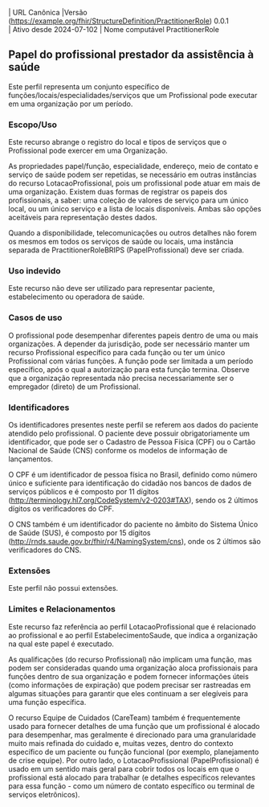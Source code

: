 
| URL Canônica                                                                 |Versão                   
 (https://example.org/fhir/StructureDefinition/PractitionerRole)                  0.0.1                                                            
| Ativo desde  2024-07-102      | Nome computável    PractitionerRole                                                         
                                                    

## Papel do profissional prestador da assistência à saúde

Este perfil representa um conjunto específico de funções/locais/especialidades/serviços que um Profissional pode executar em uma organização por um período.

### Escopo/Uso

Este recurso abrange o registro do local e tipos de serviços que o Profissional pode exercer em uma Organização.

As propriedades papel/função, especialidade, endereço, meio de contato e serviço de saúde podem ser repetidas, se necessário em outras instâncias do recurso LotacaoProfissional, pois um profissional pode atuar em mais de uma organização. Existem duas formas de registrar os papeis dos profissionais, a saber: uma coleção de valores de serviço para um único local, ou um único serviço e a lista de locais disponíveis. Ambas são opções aceitáveis ​​para representação destes dados.

Quando a disponibilidade, telecomunicações ou outros detalhes não forem os mesmos em todos os serviços de saúde ou locais, uma instância separada de PractitionerRoleBRIPS (PapelProfissional) deve ser criada.

### Uso indevido

Este recurso não deve ser utilizado para representar paciente, estabelecimento ou operadora de saúde.

### Casos de uso

O profissional pode desempenhar diferentes papeis dentro de uma ou mais organizações. A depender da jurisdição, pode ser necessário manter um recurso Profissional específico para cada função ou ter um único Profissional com várias funções. A função pode ser limitada a um período específico, após o qual a autorização para esta função termina. Observe que a organização representada não precisa necessariamente ser o empregador (direto) de um Profissional.

### Identificadores

Os identificadores presentes neste perfil se referem aos dados do paciente atendido pelo profissional. O paciente deve possuir obrigatoriamente um identificador, que pode ser o Cadastro de Pessoa Física (CPF) ou o Cartão Nacional de Saúde (CNS) conforme os modelos de informação de lançamentos.

O CPF é um identificador de pessoa física no Brasil, definido como número único e suficiente para identificação do cidadão nos bancos de dados de serviços públicos e é composto por 11 dígitos (http://terminology.hl7.org/CodeSystem/v2-0203#TAX), sendo os 2 últimos dígitos os verificadores do CPF.

O CNS também é um identificador do paciente no âmbito do Sistema Único de Saúde (SUS), é composto por 15 dígitos (http://rnds.saude.gov.br/fhir/r4/NamingSystem/cns), onde os 2 últimos são verificadores do CNS.

### Extensões

Este perfil não possui extensões.

### Limites e Relacionamentos

Este recurso faz referência ao perfil LotacaoProfissional que é relacionado ao profissional e ao perfil EstabelecimentoSaude, que indica a organização na qual este papel é executado.

As qualificações (do recurso Profissional) não implicam uma função, mas podem ser consideradas quando uma organização aloca profissionais para funções dentro de sua organização e podem fornecer informações úteis (como informações de expiração) que podem precisar ser rastreadas em algumas situações para garantir que eles continuam a ser elegíveis para uma função específica.

O recurso Equipe de Cuidados (CareTeam) também é frequentemente usado para fornecer detalhes de uma função que um profissional é alocado para desempenhar, mas geralmente é direcionado para uma granularidade muito mais refinada do cuidado e, muitas vezes, dentro do contexto específico de um paciente ou função funcional (por exemplo, planejamento de crise equipe). Por outro lado, o LotacaoProfissional (PapelProfissional) é usado em um sentido mais geral para cobrir todos os locais em que o profissional está alocado para trabalhar (e detalhes específicos relevantes para essa função - como um número de contato específico ou terminal de serviços eletrônicos).